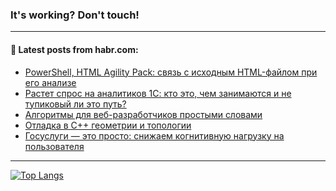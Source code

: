 ### It's working? Don't touch!

---
<!--
#### 🛠️ Technical stack:

![C++](https://img.shields.io/badge/C++-informational?logo=c%2B%2B&style=flat&logoColor=white&color=9C033A)
![Java](https://img.shields.io/badge/Java-informational?logo=java&style=flat&logoColor=white&color=007396)
![Kotlin](https://img.shields.io/badge/Kotlin-informational?logo=Kotlin&style=flat&logoColor=white&color=0095D5)
![JS](https://img.shields.io/badge/JS-informational?logo=javaScript&style=flat&logoColor=black&color=F7Df1E) <br>
![HTML5](https://img.shields.io/badge/HTML5-informational?logo=html5&style=flat&logoColor=white&color=E34F26)
![CSS3](https://img.shields.io/badge/CSS3-informational?logo=css3&style=flat&logoColor=white&color=157286)
![Sass](https://img.shields.io/badge/Saas-informational?logo=sass&style=flat&logoColor=white&color=hotpink)
![PHP](https://img.shields.io/badge/PHP-informational?logo=php&style=flat&logoColor=white&color=777BB4) <br>
![WebPAck](https://img.shields.io/badge/WebPack-informational?logo=webPack&style=flat&logoColor=white&color=FF6F00)
![Bootstrap](https://img.shields.io/badge/Bootstrap-informational?logo=Bootstrap&style=flat&logoColor=white&color=7952B3)
![MySQL](https://img.shields.io/badge/MySQL-informational?logo=MySQL&style=flat&logoColor=white&color=00f) <br>
![NodeJS](https://img.shields.io/badge/NodeJS-informational?logo=node.js&style=flat&logoColor=white&color=43853D)
![Spring](https://img.shields.io/badge/Spring-informational?logo=Spring&style=flat&logoColor=white&color=0A9EDC)
![Angular](https://img.shields.io/badge/Vue-informational?logo=vue.js&style=flat&logoColor=white&color=red)
![Git](https://img.shields.io/badge/Git-informational?logo=git&style=flat&logoColor=white&color=darkorange)

___
-->

#### 💬 Latest posts from habr.com:

<!-- BLOG-POST-LIST:START -->
- [PowerShell, HTML Agility Pack: связь с исходным HTML-файлом при его анализе](https://habr.com/ru/post/683166/?utm_source=habrahabr&utm_medium=rss&utm_campaign=683166)
- [Растет спрос на аналитиков 1С: кто это, чем занимаются и не тупиковый ли это путь?](https://habr.com/ru/post/683144/?utm_source=habrahabr&utm_medium=rss&utm_campaign=683144)
- [Алгоритмы для веб-разработчиков простыми словами](https://habr.com/ru/post/683128/?utm_source=habrahabr&utm_medium=rss&utm_campaign=683128)
- [Отладка в C++ геометрии и топологии](https://habr.com/ru/post/683124/?utm_source=habrahabr&utm_medium=rss&utm_campaign=683124)
- [Госуслуги — это просто: снижаем когнитивную нагрузку на пользователя](https://habr.com/ru/post/683110/?utm_source=habrahabr&utm_medium=rss&utm_campaign=683110)
<!-- BLOG-POST-LIST:END -->

---

[![Top Langs](https://github-readme-stats.vercel.app/api/top-langs/?username=zloylis&layout=compact&hide_border=true&theme=dracula)](https://github.com/zloylis)
